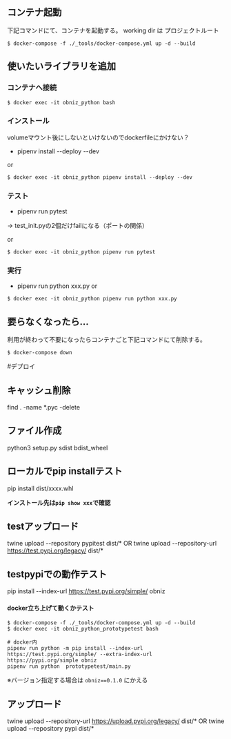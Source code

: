 
## コンテナ起動
下記コマンドにて、コンテナを起動する。
working dir は プロジェクトルート

```:ターミナル
$ docker-compose -f ./_tools/docker-compose.yml up -d --build
```

## 使いたいライブラリを追加

### コンテナへ接続
```:ターミナル
$ docker exec -it obniz_python bash
```

### インストール
volumeマウント後にしないといけないのでdockerfileにかけない？

  - pipenv install --deploy --dev

or 
```:ターミナル
$ docker exec -it obniz_python pipenv install --deploy --dev
```


### テスト
  - pipenv run pytest
  
→ test_init.pyの2個だけfailになる（ポートの関係）

or 
```:ターミナル
$ docker exec -it obniz_python pipenv run pytest
```


### 実行
  - pipenv run python xxx.py
or 
```:ターミナル
$ docker exec -it obniz_python pipenv run python xxx.py
```



## 要らなくなったら...
利用が終わって不要になったらコンテナごと下記コマンドにて削除する。

```:ターミナル
$ docker-compose down
```

#デプロイ

## キャッシュ削除
find . -name \*.pyc -delete

## ファイル作成
python3 setup.py sdist bdist_wheel

## ローカルでpip installテスト
pip install dist/xxxx.whl

**インストール先は`pip show xxx`で確認**

## testアップロード

twine upload --repository pypitest dist/*
OR
twine upload --repository-url https://test.pypi.org/legacy/ dist/*



## testpypiでの動作テスト

pip install --index-url https://test.pypi.org/simple/ obniz

#### docker立ち上げて動くかテスト

```
$ docker-compose -f ./_tools/docker-compose.yml up -d --build
$ docker exec -it obniz_python_prototypetest bash

# docker内
pipenv run python -m pip install --index-url https://test.pypi.org/simple/ --extra-index-url https://pypi.org/simple obniz
pipenv run python  prototypetest/main.py
```

※バージョン指定する場合は `obniz==0.1.0` にかえる

## アップロード
twine upload --repository-url https://upload.pypi.org/legacy/ dist/*
OR
twine upload --repository pypi dist/*
